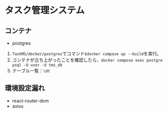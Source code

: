 # タスク管理システム

## コンテナ

- postgres

1. `TaskMS/docker/postgres`でコマンド`$docker compose up --build`を実行。
2. コンテナが立ち上がったことを確認したら、`docker compose exec postgre psql -U user -d tms_db`
3. テーブル一覧：`\dt`

## 環境設定漏れ

- react-router-dom
- axios
